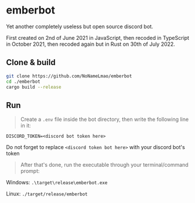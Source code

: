 # emberbot

Yet another completely useless but open source discord bot.

First created on 2nd of June 2021 in JavaScript,
then recoded in TypeScript in October 2021,
then recoded again but in Rust on 30th of July 2022.

## Clone & build

```bash
git clone https://github.com/NoNameLmao/emberbot
cd ./emberbot
cargo build --release
```

## Run

> Create a `.env` file inside the bot directory, then write the following line in it:

`DISCORD_TOKEN=<discord bot token here>`

Do not forget to replace `<discord token bot here>` with your discord bot's token

> After that's done, run the executable through your terminal/command prompt:

Windows: `.\target\release\emberbot.exe`

Linux: `./target/release/emberbot`
